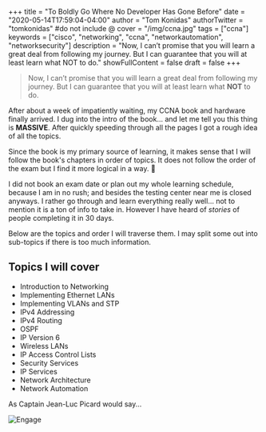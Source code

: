 +++
title = "To Boldly Go Where No Developer Has Gone Before"
date = "2020-05-14T17:59:04-04:00"
author = "Tom Konidas"
authorTwitter = "tomkonidas" #do not include @
cover = "/img/ccna.jpg"
tags = ["ccna"]
keywords = ["cisco", "networking", "ccna", "networkautomation", "networksecurity"]
description = "Now, I can’t promise that you will learn a great deal from following my journey. But I can guarantee that you will at least learn what NOT to do."
showFullContent = false
draft = false
+++

> Now, I can’t promise that you will learn a great deal from following my journey. But I can guarantee that you will at least learn what **NOT** to do.

After about a week of impatiently waiting, my CCNA book and hardware finally arrived.
I dug into the intro of the book... and let me tell you this thing is **MASSIVE**.
After quickly speeding through all the pages I got a rough idea of all the topics.  

Since the book is my primary source of learning, it makes sense that I will follow the book's chapters in order of topics.
It does not follow the order of the exam but I find it more logical in a way. 🖖  

I did not book an exam date or plan out my whole learning schedule, because I am in no rush; and besides the testing center near me is closed anyways.
I rather go through and learn everything really well... not to mention it is a ton of info to take in. However I have heard of _stories_ of people completing it in 30 days.

Below are the topics and order I will traverse them. I may split some out into sub-topics if there is too much information.

## Topics I will cover
- Introduction to Networking
- Implementing Ethernet LANs
- Implementing VLANs and STP
- IPv4 Addressing
- IPv4 Routing
- OSPF
- IP Version 6
- Wireless LANs
- IP Access Control Lists
- Security Services
- IP Services
- Network Architecture
- Network Automation

As Captain Jean-Luc Picard would say...

![Engage](/img/engage.gif)
